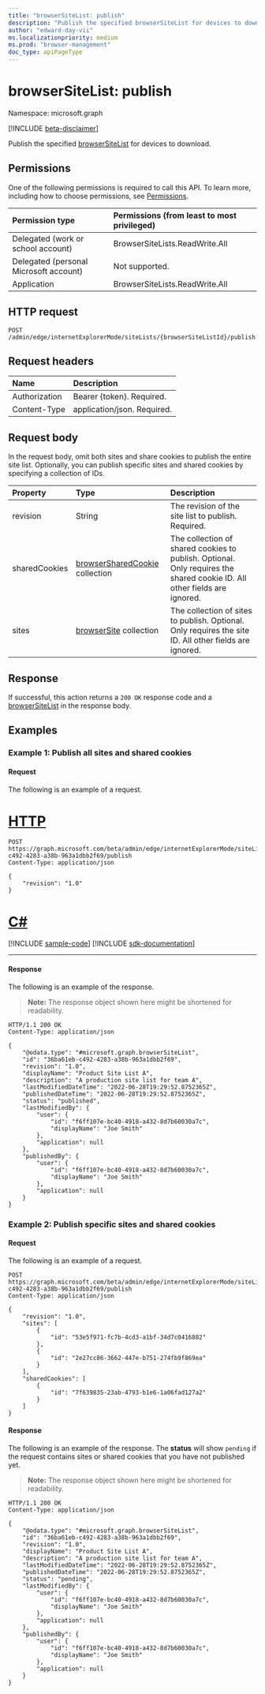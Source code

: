 ```yaml
---
title: "browserSiteList: publish"
description: "Publish the specified browserSiteList for devices to download."
author: "edward-day-vii"
ms.localizationpriority: medium
ms.prod: "browser-management"
doc_type: apiPageType
---
```


# browserSiteList: publish
Namespace: microsoft.graph

[!INCLUDE [beta-disclaimer](../../includes/beta-disclaimer.md)]

Publish the specified [browserSiteList](../resources/browsersitelist.md) for devices to download.

## Permissions
One of the following permissions is required to call this API. To learn more, including how to choose permissions, see [Permissions](/graph/permissions-reference).

|Permission type|Permissions (from least to most privileged)|
|:---|:---|
|Delegated (work or school account)|BrowserSiteLists.ReadWrite.All|
|Delegated (personal Microsoft account)|Not supported.|
|Application|BrowserSiteLists.ReadWrite.All|

## HTTP request

<!-- {
  "blockType": "ignored"
}
-->
``` http
POST /admin/edge/internetExplorerMode/siteLists/{browserSiteListId}/publish
```

## Request headers
|Name|Description|
|:---|:---|
|Authorization|Bearer {token}. Required.|
|Content-Type|application/json. Required.|


## Request body

In the request body, omit both sites and share cookies to publish the entire site list. Optionally, you can publish specific sites and shared cookies by specifying a collection of IDs.


|Property|Type|Description|
|:---|:---|:---|
|revision|String|The revision of the site list to publish. Required.|
|sharedCookies|[browserSharedCookie](../resources/browsersharedcookie.md) collection|The collection of shared cookies to publish. Optional. Only requires the shared cookie ID. All other fields are ignored.|
|sites|[browserSite](../resources/browsersite.md) collection|The collection of sites to publish. Optional. Only requires the site ID. All other fields are ignored.|


## Response

If successful, this action returns a `200 OK` response code and a [browserSiteList](../resources/browsersitelist.md) in the response body.

## Examples

### Example 1: Publish all sites and shared cookies

#### Request

The following is an example of a request.

# [HTTP](#tab/http)
<!-- {
  "blockType": "request",
  "name": "browsersitelist_publish",
  "sampleKeys": ["36ba61eb-c492-4283-a38b-963a1dbb2f69"]
}
-->
``` http
POST https://graph.microsoft.com/beta/admin/edge/internetExplorerMode/siteLists/36ba61eb-c492-4283-a38b-963a1dbb2f69/publish
Content-Type: application/json

{
    "revision": "1.0"
}
```

# [C#](#tab/csharp)
[!INCLUDE [sample-code](../includes/snippets/csharp/browsersitelist-publish-csharp-snippets.md)]
[!INCLUDE [sdk-documentation](../includes/snippets/snippets-sdk-documentation-link.md)]

---



#### Response
The following is an example of the response.
>**Note:** The response object shown here might be shortened for readability.
<!-- {
  "blockType": "response",
  "truncated": true,
  "@odata.type": "microsoft.graph.browserSiteList"
}
-->
``` http
HTTP/1.1 200 OK
Content-Type: application/json

{
    "@odata.type": "#microsoft.graph.browserSiteList",
    "id": "36ba61eb-c492-4283-a38b-963a1dbb2f69",
    "revision": "1.0",
    "displayName": "Product Site List A",
    "description": "A production site list for team A",
    "lastModifiedDateTime": "2022-06-28T19:29:52.8752365Z",
    "publishedDateTime": "2022-06-28T19:29:52.8752365Z",
    "status": "published",
    "lastModifiedBy": {
        "user": {
            "id": "f6ff107e-bc40-4918-a432-8d7b60030a7c",
            "displayName": "Joe Smith"
        },
        "application": null
    },
    "publishedBy": {
        "user": {
            "id": "f6ff107e-bc40-4918-a432-8d7b60030a7c",
            "displayName": "Joe Smith"
        },
        "application": null
    }
}
```

### Example 2: Publish specific sites and shared cookies

#### Request

The following is an example of a request.
<!-- {
  "blockType": "request",
  "name": "browsersitelist_publish",
  "sampleKeys": ["36ba61eb-c492-4283-a38b-963a1dbb2f69"]
}
-->
``` http
POST https://graph.microsoft.com/beta/admin/edge/internetExplorerMode/siteLists/36ba61eb-c492-4283-a38b-963a1dbb2f69/publish
Content-Type: application/json

{
    "revision": "1.0",
    "sites": [
        {
            "id": "53e5f971-fc7b-4cd3-a1bf-34d7c0416882"
        },
        {
            "id": "2e27cc86-3662-447e-b751-274fb9f869ea"
        }
    ],
    "sharedCookies": [
        {
            "id": "7f639835-23ab-4793-b1e6-1a06fad127a2"
        }
    ]
}
```


#### Response
The following is an example of the response. The **status** will show `pending` if the request contains sites or shared cookies that you have not published yet.
>**Note:** The response object shown here might be shortened for readability.
<!-- {
  "blockType": "response",
  "truncated": true,
  "@odata.type": "microsoft.graph.browserSiteList"
}
-->
``` http
HTTP/1.1 200 OK
Content-Type: application/json

{
    "@odata.type": "#microsoft.graph.browserSiteList",
    "id": "36ba61eb-c492-4283-a38b-963a1dbb2f69",
    "revision": "1.0",
    "displayName": "Product Site List A",
    "description": "A production site list for team A",
    "lastModifiedDateTime": "2022-06-28T19:29:52.8752365Z",
    "publishedDateTime": "2022-06-28T19:29:52.8752365Z",
    "status": "pending",
    "lastModifiedBy": {
        "user": {
            "id": "f6ff107e-bc40-4918-a432-8d7b60030a7c",
            "displayName": "Joe Smith"
        },
        "application": null
    },
    "publishedBy": {
        "user": {
            "id": "f6ff107e-bc40-4918-a432-8d7b60030a7c",
            "displayName": "Joe Smith"
        },
        "application": null
    }
}
```
